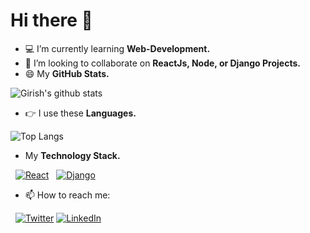 # Hi there 👋

<!--
**girishsontakke/girishsontakke** is a ✨ _special_ ✨ repository because its `README.md` (this file) appears on your GitHub profile.

Here are some ideas to get you started:

- 🔭 I’m currently working on ...
- 🌱 I’m currently learning ...
- 👯 I’m looking to collaborate on ...
- 🤔 I’m looking for help with ...
- 💬 Ask me about ...
- 📫 How to reach me: ...
- 😄 Pronouns: ...
- ⚡ Fun fact: ...
-->
 - 💻 I’m currently learning **Web-Development.**
 - 👯 I’m looking to collaborate on **ReactJs, Node, or Django Projects.**
 - 😄 My **GitHub Stats.**
 
![Girish's github stats](https://github-readme-stats.vercel.app/api?username=girishsontakke&hide=stars&count_private=true&show_icons=true&theme=dracula&hide_border=true)

 - 👉 I use these **Languages.**
 
![Top Langs](https://github-readme-stats.vercel.app/api/top-langs/?username=girishsontakke&theme=dracula&hide_border=true&layout=compact)

- My **Technology Stack.**

&nbsp; [![React](https://img.icons8.com/ultraviolet/40/000000/react.png)](https://reactjs.org/)&nbsp;&nbsp;
[![Django](https://img.icons8.com/color/48/000000/django.png)](https://www.djangoproject.com/)

- 📫 How to reach me:

&nbsp; [![Twitter](https://img.icons8.com/fluent/30/000000/twitter.png)](https://twitter.com/girishsontakke)
[![LinkedIn](https://img.icons8.com/fluent/30/000000/linkedin.png)](https://www.linkedin.com/in/girishsontakke/)

